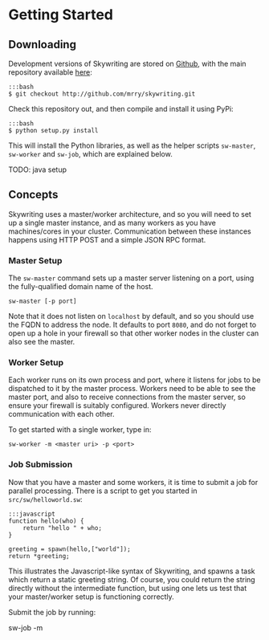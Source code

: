 Getting Started
===============

Downloading
-----------

Development versions of Skywriting are stored on [Github](http://github.com), with the main repository available [here](http://github.com/mrry/skywriting):

    :::bash
    $ git checkout http://github.com/mrry/skywriting.git

Check this repository out, and then compile and install it using PyPi:

    :::bash
    $ python setup.py install

This will install the Python libraries, as well as the helper scripts `sw-master`, `sw-worker` and `sw-job`, which are explained below.

TODO: java setup

Concepts
--------

Skywriting uses a master/worker architecture, and so you will need to set up a single master instance, and as many workers as you have machines/cores in your cluster.
Communication between these instances happens using HTTP POST and a simple JSON RPC format.

### Master Setup

The `sw-master` command sets up a master server listening on a port, using the fully-qualified domain name of the host.

    sw-master [-p port]

Note that it does not listen on `localhost` by default, and so you should use the FQDN to address the node.
It defaults to port `8080`, and do not forget to open up a hole in your firewall so that other worker nodes in the cluster can also see the master.

### Worker Setup

Each worker runs on its own process and port, where it listens for jobs to be dispatched to it by the master process.
Workers need to be able to see the master port, and also to receive connections from the master server, so ensure your firewall is suitably configured.
Workers never directly communication with each other.

To get started with a single worker, type in:

    sw-worker -m <master uri> -p <port>

### Job Submission

Now that you have a master and some workers, it is time to submit a job for parallel processing.  There is a script to get you started in `src/sw/helloworld.sw`:

    :::javascript
    function hello(who) {
        return "hello " + who;
    }

    greeting = spawn(hello,["world"]);
    return *greeting;

This illustrates the Javascript-like syntax of Skywriting, and spawns a task which return a static greeting string.
Of course, you could return the string directly without the intermediate function, but using one lets us test that your master/worker setup is functioning correctly.

Submit the job by running:

   sw-job -m <master uri> <script file>

Currently a lot of debugging information gets emitted, this will be quietened as development settles down.

Interactive Console
-------------------

TODO: REPL information
